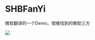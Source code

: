 # SHBFanYi
微软翻译的一个Demo，很难找到的微软三方


![](https://github.com/jiutianhuanpei/SHBFanYi/raw/master/SHBFanYi/fanyi.png)


